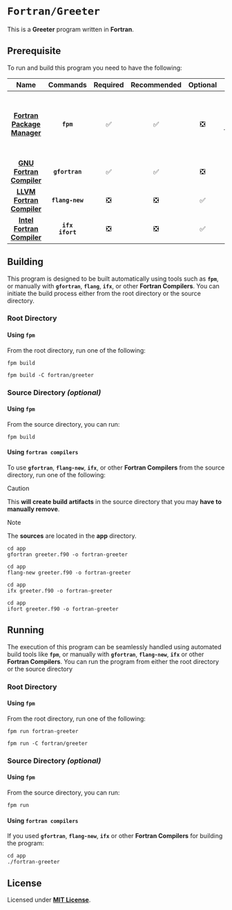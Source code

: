# `Fortran/Greeter`

This is a **Greeter** program written in **Fortran**.

## Prerequisite

To run and build this program you need to have the following:

<div align="center">

| Name | Commands | Required | Recommended | Optional | Notes |
|:----:|:--------:|:--------:|:-----------:|:--------:|:-----:|
| [**Fortran Package Manager**](https://fpm.fortran-lang.org/install/index.html#install) | **`fpm`** | &#9989; | &#9989; | &#10062; | **`conda install fpm`**<br>or<br>**`brew tap fortran-lang/homebrew-fortran`**<br>**`brew install fpm`** |
| [**GNU Fortran Compiler**](https://gcc.gnu.org) | **`gfortran`** | &#9989; | &#9989; | &#10062; | **`apt install gfortran`** |
| [**LLVM Fortran Compiler**](https://releases.llvm.org/download.html) | **`flang-new`** | &#10062; | &#10062; | &#9989; | **`apt install flang`** |
| [**Intel Fortran Compiler**](https://www.intel.com/content/www/us/en/developer/tools/oneapi/dpc-compiler.html) | **`ifx`**<br>**`ifort`** | &#10062; | &#10062; | &#9989; | **`apt install intel-hpckit`** |

</div>

## Building

This program is designed to be built automatically using tools such as
**`fpm`**, or manually with **`gfortran`**, **`flang`**, **`ifx`**, or other
**Fortran Compilers**. You can initiate the build process either from the root
directory or the source directory.

### Root Directory

#### Using `fpm`

From the root directory, run one of the following:

```
fpm build
```
```
fpm build -C fortran/greeter
```

### Source Directory _(optional)_

#### Using `fpm`

From the source directory, you can run:

```
fpm build
```

#### Using `fortran compilers`

To use **`gfortran`**, **`flang-new`**, **`ifx`**, or other **Fortran
Compilers** from the source directory, run one of the following:

> [!CAUTION]
> This **will create build artifacts** in the source directory that you may
> **have to manually remove**.

> [!NOTE]
> The **sources** are located in the **app** directory.

```
cd app
gfortran greeter.f90 -o fortran-greeter
```
```
cd app
flang-new greeter.f90 -o fortran-greeter
```
```
cd app
ifx greeter.f90 -o fortran-greeter
```
```
cd app
ifort greeter.f90 -o fortran-greeter
```

## Running

The execution of this program can be seamlessly handled using automated build
tools like **`fpm`**, or manually with **`gfortran`**, **`flang-new`**,
**`ifx`** or other **Fortran Compilers**. You can run the program from either
the root directory or the source directory

### Root Directory

#### Using `fpm`

From the root directory, run one of the following:

```
fpm run fortran-greeter
```
```
fpm run -C fortran/greeter
```

### Source Directory _(optional)_

#### Using `fpm`

From the source directory, you can run:

```
fpm run
```

#### Using `fortran compilers`

If you used **`gfortran`**, **`flang-new`**, **`ifx`** or other **Fortran
Compilers** for building the program:

```
cd app
./fortran-greeter
```

## License

Licensed under [**MIT License**](LICENSE).
